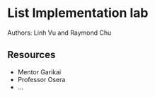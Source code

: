 # List Implementation lab

Authors: Linh Vu and Raymond Chu

## Resources

*   Mentor Garikai
*   Professor Osera
*   ...
